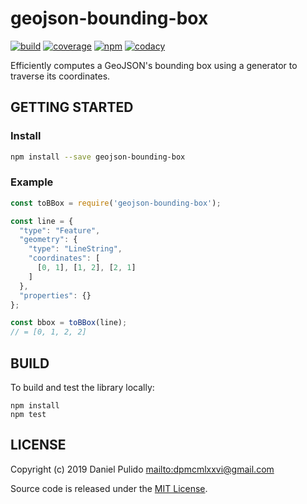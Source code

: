 # geojson-bounding-box

[![build](https://travis-ci.org/dpmcmlxxvi/geojson-bounding-box.svg?branch=master)](https://travis-ci.org/dpmcmlxxvi/geojson-bounding-box)
[![coverage](https://img.shields.io/coveralls/dpmcmlxxvi/geojson-bounding-box.svg)](https://coveralls.io/r/dpmcmlxxvi/geojson-bounding-box?branch=master)
[![npm](https://badge.fury.io/js/geojson-bounding-box.svg)](https://badge.fury.io/js/geojson-bounding-box)
[![codacy](https://app.codacy.com/project/badge/Grade/fcf1dc37cef2446da53b9fe31306aa51)](https://www.codacy.com/gh/dpmcmlxxvi/geojson-bounding-box/dashboard?utm_source=github.com&amp;utm_medium=referral&amp;utm_content=dpmcmlxxvi/geojson-bounding-box&amp;utm_campaign=Badge_Grade)

Efficiently computes a GeoJSON's bounding box using a generator to traverse its
coordinates.

## GETTING STARTED

### Install

```bash
npm install --save geojson-bounding-box
```

### Example

```javascript
const toBBox = require('geojson-bounding-box');

const line = {
  "type": "Feature",
  "geometry": {
    "type": "LineString",
    "coordinates": [
      [0, 1], [1, 2], [2, 1]
    ]
  },
  "properties": {}
};

const bbox = toBBox(line);
// = [0, 1, 2, 2]
```

## BUILD

To build and test the library locally:

```shell
npm install
npm test
```

## LICENSE

Copyright (c) 2019 Daniel Pulido <mailto:dpmcmlxxvi@gmail.com>

Source code is released under the [MIT License](http://opensource.org/licenses/ISC).
